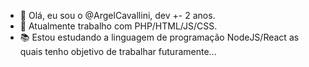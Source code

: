 - 👋 Olá, eu sou o @ArgelCavallini, dev +- 2 anos.
- 👀 Atualmente trabalho com PHP/HTML/JS/CSS.
- 📚 Estou estudando a linguagem de programação NodeJS/React as quais tenho objetivo de trabalhar futuramente...
